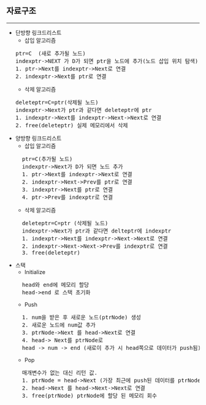 


## 자료구조
***
- 단방향 링크드리스트
  - 삽입 알고리즘
  <pre>
  ptr=C  (새로 추가될 노드)
  indexptr->NEXT 가 D가 되면 ptr을 노드에 추가(노드 삽입 위치 탐색)
  1. ptr->Next를 indexptr->Next로 연결
  2. indexptr->Next를 ptr로 연결</pre>
  - 삭제 알고리즘
  <pre>
  deleteptr=C=ptr(삭제될 노드)
  indexptr->Next가 ptr과 같다면 deleteptr에 ptr
  1. indexptr->Next를 indexptr->Next->Next로 연결
  2. free(deleteptr) 실제 메모리에서 삭제
- 양방향 링크드리스트
    - 삽입 알고리즘 
    <pre>
    ptr=C(추가될 노드)
    indexptr->Next가 D가 되면 노드 추가
    1. ptr->Next를 indexptr->Next로 연결
    2. indexptr->Next->Prev를 ptr로 연결
    3. indexptr->Next를 ptr로 연결
    4. ptr->Prev를 indexptr로 연결</pre>
    - 삭제 알고리즘
    <pre>
    deleteptr=C=ptr (삭제될 노드)
    indexptr->Next가 ptr과 같다면 delteptr에 indexptr
    1. indexptr->Next를 indexptr->Next->Next로 연결
    2. indexptr->Next->Next->Prev를 indexptr로 연결
    3. free(deleteptr)
- 스택
    - Initialize
    <pre>
    head와 end에 메모리 할당
    head->end 로 스택 초기화</pre>
    - Push
    <pre>
    1. num을 받은 후 새로운 노드(ptrNode) 생성
    2. 새로운 노드에 num값 추가
    3. ptrNode->Next 를 head->Next로 연결
    4. head-> Next를 ptrNode로 
    head -> num -> end (새로이 추가 시 head쪽으로 데이터가 push됨)</pre>
    - Pop
    <pre>
    매개변수가 없는 대신 리턴 값. 
    1. ptrNode = head->Next (가장 최근에 push된 데이터를 ptrNode로)
    2. head->Next 를 head->Next->Next로 연결
    3. free(ptrNode) ptrNode에 할당 된 메모리 회수</pre>
